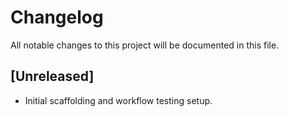 # Changelog

All notable changes to this project will be documented in this file.

## [Unreleased]
- Initial scaffolding and workflow testing setup.
